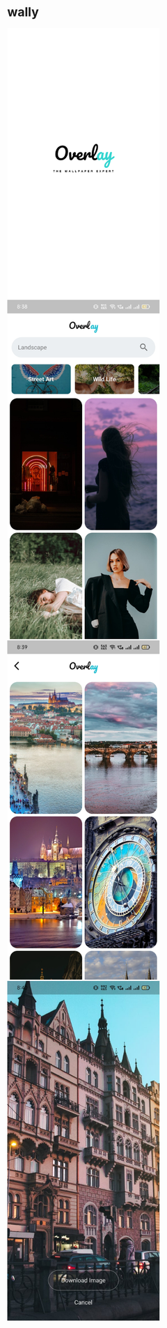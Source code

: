 # wally
 
 <img width="350px" src="https://github.com/manangadwal/Overlay/blob/main/assets/1.png?raw=true">  <img width="350px" src="https://github.com/manangadwal/Overlay/blob/main/ss/o.jpg?raw=true">  <img width="350px" src="https://github.com/manangadwal/Overlay/blob/main/ss/o1.jpg?raw=true">  <img width="350px" src="https://github.com/manangadwal/Overlay/blob/main/ss/o2.jpg?raw=true">

 
   
